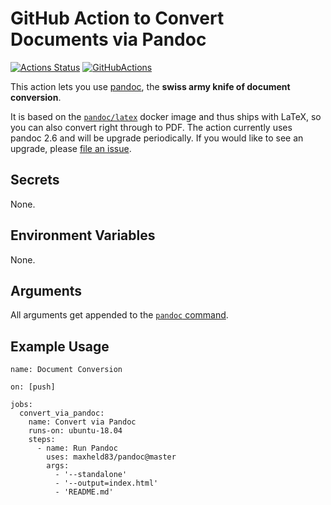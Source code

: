 # GitHub Action to Convert Documents via Pandoc

[![Actions Status](https://wdp9fww0r9.execute-api.us-west-2.amazonaws.com/production/badge/maxheld83/pandoc)](https://github.com/maxheld83/pandoc/actions)
[![GitHubActions](https://img.shields.io/badge/as%20seen%20on%20-GitHubActions-blue.svg)](https://github-actions.netlify.com/pandoc)

This action lets you use [pandoc](https://pandoc.org/), the **swiss army knife of document conversion**.

It is based on the [`pandoc/latex`](https://hub.docker.com/r/pandoc/latex/) docker image and thus ships with LaTeX, so you can also convert right through to PDF.
The action currently uses pandoc 2.6 and will be upgrade periodically. 
If you would like to see an upgrade, please [file an issue](http://github.com/maxheld83/pandoc/issues).


## Secrets

None.


## Environment Variables

None.


## Arguments

All arguments get appended to the [`pandoc` command](https://pandoc.org/MANUAL.html).


## Example Usage


```
name: Document Conversion

on: [push]

jobs:
  convert_via_pandoc:
    name: Convert via Pandoc
    runs-on: ubuntu-18.04
    steps: 
      - name: Run Pandoc
        uses: maxheld83/pandoc@master
        args: 
          - '--standalone'
          - '--output=index.html'
          - 'README.md'
```
